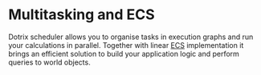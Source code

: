 # Multitasking and ECS

Dotrix scheduler allows you to organise tasks in execution graphs
and run your calculations in parallel. Together with linear
[ECS](/handbook/ecs/) implementation it brings an efficient solution
to build your application logic and perform queries to world objects.
